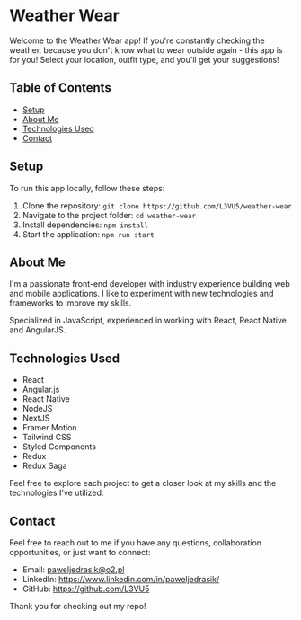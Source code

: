 # Weather Wear

Welcome to the Weather Wear app! If you're constantly checking the weather, because you don't know what to wear outside again - this app is for you! Select your location, outfit type, and you'll get your suggestions!

## Table of Contents

- [Setup](#setup)
- [About Me](#about-me)
- [Technologies Used](#technologies-used)
- [Contact](#contact)

## Setup

To run this app locally, follow these steps:

1. Clone the repository: `git clone https://github.com/L3VU5/weather-wear`
2. Navigate to the project folder: `cd weather-wear`
3. Install dependencies: `npm install`
4. Start the application: `npm run start`

## About Me

I'm a passionate front-end developer with industry experience building web and mobile applications. I like to experiment with new technologies and frameworks to improve my skills.

Specialized in JavaScript, experienced in working with React, React Native and AngularJS.

## Technologies Used

- React
- Angular.js
- React Native
- NodeJS
- NextJS
- Framer Motion
- Tailwind CSS
- Styled Components
- Redux
- Redux Saga

Feel free to explore each project to get a closer look at my skills and the technologies I've utilized.

## Contact

Feel free to reach out to me if you have any questions, collaboration opportunities, or just want to connect:

- Email: paweljedrasik@o2.pl
- LinkedIn: https://www.linkedin.com/in/paweljedrasik/
- GitHub: https://github.com/L3VU5

Thank you for checking out my repo!
